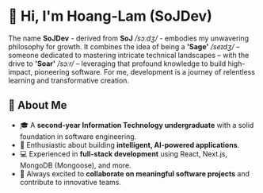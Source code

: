 <!--
**lhlam2515/lhlam2515** is a ✨ _special_ ✨ repository because its `README.md` (this file) appears on your GitHub profile.

Here are some ideas to get you started:

- 🔭 I’m currently working on ...
- 🌱 I’m currently learning ...
- 👯 I’m looking to collaborate on ...
- 🤔 I’m looking for help with ...
- 💬 Ask me about ...
- 📫 How to reach me: ...
- 😄 Pronouns: ...
- ⚡ Fun fact: ...
-->

# 👋 Hi, I'm Hoang-Lam (SoJDev)

The name **SoJDev** - derived from **SoJ** _/sɔːdʒ/_ - embodies my unwavering philosophy for growth. It combines the idea of being a **'Sage'** _/seɪdʒ/_ – someone dedicated to mastering intricate technical landscapes – with the drive to **'Soar'** _/sɔːr/_ – leveraging that profound knowledge to build high-impact, pioneering software. For me, development is a journey of relentless learning and transformative creation.

## 🚀 About Me

- 🎓 A **second-year Information Technology undergraduate** with a solid foundation in software engineering.
- 🤖 Enthusiastic about building **intelligent, AI-powered applications**.
- 💻 Experienced in **full-stack development** using React, Next.js, MongoDB (Mongoose), and more.
- 🤝 Always excited to **collaborate on meaningful software projects** and contribute to innovative teams.

<!--
## 🌱 What I'm Currently Learning/Working On

- Actively exploring **[Specific Technology/Concept]** to deepen my understanding of **[Area of Interest]**.
- Building **[Brief description of a current project]** to apply **[Specific Skill/Technology]**.

---

## 💡 Let's Connect!

- 📫 You can reach me at **[Your Email Address]**
- 🌐 Connect with me on [LinkedIn](Your_LinkedIn_Profile_URL)
- 💼 Check out my portfolio: [Your Portfolio URL (if you have one)]
-->
